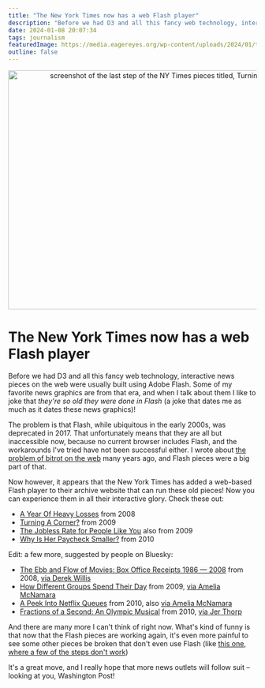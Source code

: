 ```yaml
---
title: "The New York Times now has a web Flash player"
description: "Before we had D3 and all this fancy web technology, interactive news pieces on the web were usually built using Adobe Flash. Since the demise of Flash, they have all benn broken, but now the NY Times has added a web-based Flash player to their archives so they can be experienced again in all their interactive glory!"
date: 2024-01-08 20:07:34
tags: journalism
featuredImage: https://media.eagereyes.org/wp-content/uploads/2024/01/turning-corner.png
outline: false
---
```


<p align="center"><img src="https://media.eagereyes.org/wp-content/uploads/2024/01/turning-corner.png" width="646" height="485" alt="screenshot of the last step of the NY Times pieces titled, Turning A Corner" /></p>

# The New York Times now has a web Flash player

Before we had D3 and all this fancy web technology, interactive news pieces on the web were usually built using Adobe Flash. Some of my favorite news graphics are from that era, and when I talk about them I like to joke that _they're so old they were done in Flash_ (a joke that dates me as much as it dates these news graphics)!

The problem is that Flash, while ubiquitous in the early 2000s, was deprecated in 2017. That unfortunately means that they are all but inaccessible now, because no current browser includes Flash, and the workarounds I've tried have not been successful either. I wrote about [the problem of bitrot on the web](https://eagereyes.org/blog/2016/the-bits-are-rotting-in-the-state-of-data-journalism) many years ago, and Flash pieces were a big part of that.

Now however, it appears that the New York Times has added a web-based Flash player to their archive website that can run these old pieces! Now you can experience them in all their interactive glory. Check these out:

- [A Year Of Heavy Losses](https://archive.nytimes.com/www.nytimes.com/interactive/2008/09/15/business/20080916-treemap-graphic.html) from 2008
- [Turning A Corner?](https://archive.nytimes.com/www.nytimes.com/interactive/2009/07/02/business/economy/20090705-cycles-graphic.html) from 2009
- [The Jobless Rate for People Like You](https://archive.nytimes.com/www.nytimes.com/interactive/2009/11/06/business/economy/unemployment-lines.html) also from 2009
- [Why Is Her Paycheck Smaller?](https://archive.nytimes.com/www.nytimes.com/interactive/2009/03/01/business/20090301_WageGap.html) from 2010

Edit: a few more, suggested by people on Bluesky:
- [The Ebb and Flow of Movies: Box Office Receipts 1986 — 2008](https://archive.nytimes.com/www.nytimes.com/interactive/2008/02/23/movies/20080223_REVENUE_GRAPHIC.html) from 2008, [via Derek Willis](https://bsky.app/profile/dwillis.bsky.social/post/3kikmetdqee25)
- [How Different Groups Spend Their Day](https://archive.nytimes.com/www.nytimes.com/interactive/2009/07/31/business/20080801-metrics-graphic.html) from 2009, [via Amelia McNamara](https://bsky.app/profile/ameliamn.bsky.social/post/3kil4zstuc72b)
- [A Peek Into Netflix Queues](https://archive.nytimes.com/www.nytimes.com/interactive/2010/01/10/nyregion/20100110-netflix-map.html) from 2010, also [via Amelia McNamara](https://bsky.app/profile/ameliamn.bsky.social/post/3kil4zstuc72b)
- [Fractions of a Second: An Olympic Musical](https://archive.nytimes.com/www.nytimes.com/interactive/2010/02/26/sports/olympics/20100226-olysymphony.html?_r=1) from 2010, [via Jer Thorp](https://bsky.app/profile/jerthorp.bsky.social/post/3kikem7r3rz2n)

And there are many more I can't think of right now. What's kind of funny is that now that the Flash pieces are working again, it's even more painful to see some other pieces be broken that don't even use Flash (like [this one, where a few of the steps don't work](https://archive.nytimes.com/www.nytimes.com/interactive/2013/04/16/science/disease-overlap-in-elderly.html))

It's a great move, and I really hope that more news outlets will follow suit – looking at you, Washington Post!

<PostedBy />